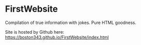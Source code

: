 # FirstWebsite

Compilation of true information with jokes. Pure HTML goodness.

Site is hosted by Github here: https://boston343.github.io/FirstWebsite/index.html
